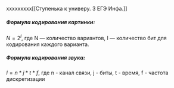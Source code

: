 xxxxxxxxx[[Ступенька к универу. 3 ЕГЭ Инфа.]]

##### **Формула кодирования картинки:** 
$N = 2^I$, где N — количество вариантов, I — количество бит для кодирования каждого варианта.

##### **Формула кодирования звука:**
$I = n * j * t *f$, где n - канал связи, j - биты, t - время, f - частота дискретизации